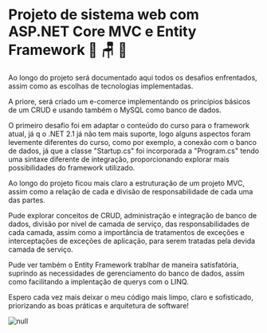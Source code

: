 # Projeto de sistema web com ASP.NET  Core MVC e Entity Framework :rocket: :chair: :game_die:

Ao longo do projeto será documentado aqui todos os desafios enfrentados, assim como as escolhas de tecnologias implementadas. 

A priore, será criado um e-comerce implementando os princípios básicos de um CRUD e usando também o MySQL como banco de dados.

O primeiro desafio foi em adaptar o conteúdo do curso para o framework atual, já q o .NET 2.1 já não tem mais suporte, logo alguns aspectos foram levemente diferentes do curso, como por exemplo, a conexão com o banco de dados, já que a classe "Startup.cs" foi incorporada a "Program.cs" tendo uma sintaxe diferente de integração, proporcionando explorar mais possibilidades do framework utilizado.

Ao longo do projeto ficou mais claro a estruturação de um projeto MVC, assim como a relação de cada e divisão de responsabilidade de cada uma das partes.

Pude explorar conceitos de CRUD, administração e integração de banco de dados, divisão por nível de camada de serviço, das responsabilidades de cada camada, assim como a importância de tratamentos de exceções e interceptações de exceções de aplicação, para serem tratadas pela devida camada de serviço.

Pude ver também o Entity Framework trablhar de maneira satisfatória, suprindo as necessidades de gerenciamento do banco de dados, assim como facilitando a implentação de querys com o LINQ.

Espero cada vez mais deixar o meu código mais limpo, claro e sofisticado, priorizando as boas práticas e arquitetura de software!

<img title="null" src="file:///D:/workspace/Projeto-Sistema-Web/xablau-red-elmo.gif" alt="null" data-align="center">
